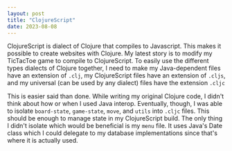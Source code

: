 ```yaml
---
layout: post
title: "ClojureScript"
date: 2023-08-08
---
```


ClojureScript is dialect of Clojure that compiles to Javascript. This makes it possible to create websites
with Clojure. My latest story is to modify my TicTacToe game to compile to ClojureScript. To easily use the different types
dialects of Clojure together, I need to make my Java-dependent files have an extension of `.clj`, my ClojureScript
files have an extension of `.cljs`, and my universal (can be used by any dialect) files have the extension
`.cljc`

This is easier said than done. While writing my original Clojure code, I didn't think about
how or when I used Java interop. Eventually, though, I was able to isolate `board-state`, `game-state`,
`move`, and `utils` into `.cljc` files. This should be enough to manage state in my ClojureScript build.
The only thing I didn't isolate which would be beneficial is my `menu` file. It uses Java's Date class which
I could delegate to my database implementations since that's where it is actually used.